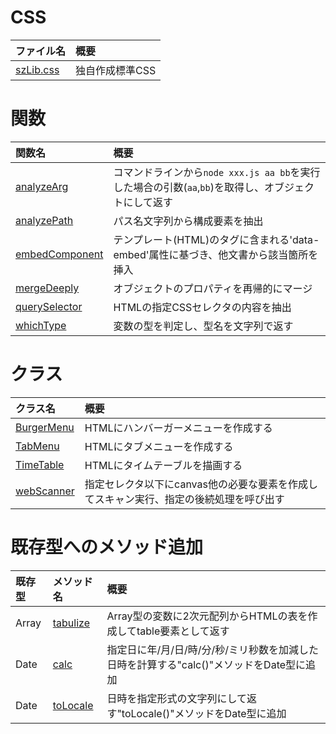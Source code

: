 # CSS

| ファイル名 | 概要 |
| :-- | :-- |
| [szLib.css](szLib.css) | 独自作成標準CSS |

# 関数

| 関数名 | 概要 |
| :-- | :-- |
| [analyzeArg](analyzeArg.md) | コマンドラインから`node xxx.js aa bb`を実行した場合の引数(`aa`,`bb`)を取得し、オブジェクトにして返す |
| [analyzePath](analyzePath.md) | パス名文字列から構成要素を抽出 |
| [embedComponent](embedComponent.md) | テンプレート(HTML)のタグに含まれる'data-embed'属性に基づき、他文書から該当箇所を挿入 |
| [mergeDeeply](mergeDeeply.md) | オブジェクトのプロパティを再帰的にマージ |
| [querySelector](querySelector.md) | HTMLの指定CSSセレクタの内容を抽出 |
| [whichType](whichType.md) | 変数の型を判定し、型名を文字列で返す |

# クラス

| クラス名 | 概要 |
| :-- | :-- |
| [BurgerMenu](BurgerMenu.md) | HTMLにハンバーガーメニューを作成する |
| [TabMenu](TabMenu.md) | HTMLにタブメニューを作成する |
| [TimeTable](TimeTable.md) | HTMLにタイムテーブルを描画する |
| [webScanner](webScanner.md) | 指定セレクタ以下にcanvas他の必要な要素を作成してスキャン実行、指定の後続処理を呼び出す |

# 既存型へのメソッド追加

| 既存型 | メソッド名 | 概要 |
| :-- | :-- | :-- |
| Array | [tabulize](Array.tabulize.md) | Array型の変数に2次元配列からHTMLの表を作成してtable要素として返す |
| Date  | [calc](Date.calc.md) | 指定日に年/月/日/時/分/秒/ミリ秒数を加減した日時を計算する"calc()"メソッドをDate型に追加 |
| Date  | [toLocale](Date.toLocale.md) | 日時を指定形式の文字列にして返す"toLocale()"メソッドをDate型に追加 |